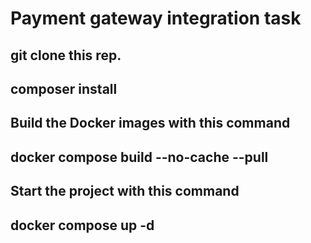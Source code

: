 # Payment gateway integration task

## git clone this rep.
## composer install
## Build the Docker images with this command
## docker compose build --no-cache --pull
## Start the project with this command
## docker compose up -d
